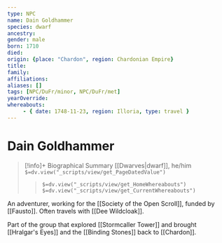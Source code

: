 ```yaml
---
type: NPC
name: Dain Goldhammer
species: dwarf
ancestry: 
gender: male
born: 1710
died: 
origin: {place: "Chardon", region: Chardonian Empire}
title:
family:
affiliations: 
aliases: []
tags: [NPC/DuFr/minor, NPC/DuFr/met]
yearOverride: 
whereabouts:
     - { date: 1748-11-23, region: Illoria, type: travel }
---
```

# Dain Goldhammer
>[!info]+ Biographical Summary
>[[Dwarves|dwarf]], he/him
>`$=dv.view("_scripts/view/get_PageDatedValue")`
>> `$=dv.view("_scripts/view/get_HomeWhereabouts")`
>> `$=dv.view("_scripts/view/get_CurrentWhereabouts")`

An adventurer, working for the [[Society of the Open Scroll]], funded by [[Fausto]]. Often travels with [[Dee Wildcloak]]. 

Part of the group that explored [[Stormcaller Tower]] and brought [[Hralgar's Eyes]] and the [[Binding Stones]] back to [[Chardon]].
